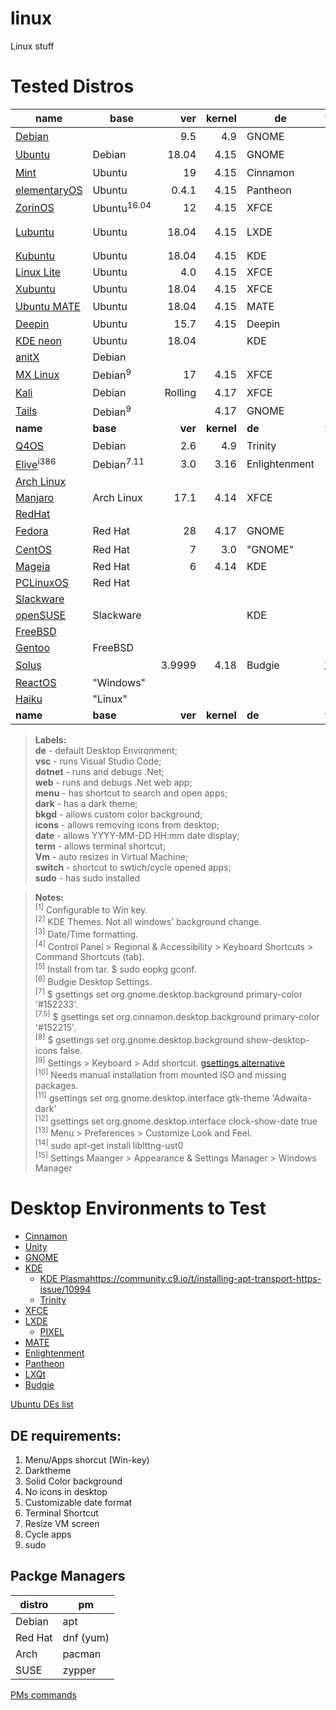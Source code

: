 # linux
Linux stuff

# Tested Distros

|name|base|ver|kernel|de|vsc|dotnet|web|menu|dark|bkgd|icons|date|term|vm|switch|sudo|name|
|---|---|---:|---:|---|:---:|:---:|:---:|:---:|:---:|:---:|:---:|:---:|:---:|:---:|:---:|:---:|---|
|[Debian](https://www.debian.org/)||9.5|4.9|GNOME|X|X|X|X|X|X<sup>[7]</sup>|X<sup>[8]</sup>|**O**<sup>[12]</sup>|X<sup>[9]</sup>|X<sup>[10]</sup>|X|**O**|[Debian](https://www.debian.org/)||
|[Ubuntu](https://www.ubuntu.com/)|Debian|18.04|4.15|GNOME|X|X|X|X|X|X<sup>[7]</sup>|X<sup>[8]</sup>|**O**<sup>[12]</sup>|X|X|X|X|[Ubuntu](https://www.ubuntu.com/)|
|[Mint](https://linuxmint.com/)|Ubuntu|19|4.15|Cinnamon|X|X|X|X|X|X<sup>[7.5]</sup>|X<sup>[8]</sup>|X|X|X|X|X|[Mint](https://linuxmint.com/)|
|[elementaryOS](https://elementary.io/)|Ubuntu|0.4.1|4.15|Pantheon|X|X|X|win+space|**O**|X|X|**O**|X|X|X|X|[elementaryOS](https://elementary.io/)|
|[ZorinOS](https://zorinos.com/)|Ubuntu<sup>16.04</sup>|12|4.15|XFCE|X|X|X|X|X|X|X|X|X|X|X|X|[ZorinOS](https://zorinos.com/)|
|[Lubuntu](https://lubuntu.me/)|Ubuntu|18.04|4.15|LXDE|X|X|X|alt+f2|**O**<sup>[13]</sup>[]|X|X|X|X|**O**|X|X|[Lubuntu](https://lubuntu.me/)|
|[Kubuntu](https://kubuntu.org/)|Ubuntu|18.04|4.15|KDE|X|X|X|X|X|X|X|X|settings|X|X|X|[Kubuntu](https://kubuntu.org/)|
|[Linux Lite](https://www.linuxliteos.com/)|Ubuntu|4.0|4.15|XFCE|X|X|X|X|X|X|X|X|X|X|X|X|[Linux Lite](https://www.linuxliteos.com/)|
|[Xubuntu](https://xubuntu.org/)|Ubuntu|18.04|4.15|XFCE|X|X|X|ctrl+esc<sup>[1]</sup>|X<sup>[15]</sup>|X|X|X|X|X|X|X|[Xubuntu](https://xubuntu.org/)|
|[Ubuntu MATE](https://ubuntu-mate.org/)|Ubuntu|18.04|4.15|MATE|X|X|X|X|X|X|X|**O**|X|X|X|X|[Ubuntu MATE](https://ubuntu-mate.org/)|
|[Deepin](https://www.deepin.org/)|Ubuntu|15.7|4.15|Deepin|X|X|X|X|X|X|X|**O**|X|X<sup>[10]</sup>|X|X|[Deepin](https://www.deepin.org/)|
|[KDE neon](https://neon.kde.org/)|Ubuntu|18.04||KDE|||||||||||||[KDE neon](https://neon.kde.org/)|
|[anitX](https://antixlinux.com)|Debian||||||||||||||||[anitX](https://antixlinux.com)|
|[MX Linux](https://mxlinux.org/)|Debian<sup>9</sup>|17|4.15|XFCE|X|X|X|X|X|X|X|X|X<sup>[9]</sup>|X|X|X|[MX Linux](https://mxlinux.org/)|
|[Kali](https://www.kali.org/)|Debian|Rolling|4.17|XFCE|X|X<sup>[14]</sup>|||||||||||[Kali](https://www.kali.org/)|
|[Tails](https://tails.boum.org/)|Debian<sup>9</sup>||4.17|GNOME|||||||||||||[Tails](https://tails.boum.org/)|
|**name**|**base**|**ver**|**kernel**|**de**|**vsc**|**dotnet**|**web**|**menu**|**dark**|**bkgd**|**icons**|**date**|**term**|**vm**|**switch**|**sudo**|**name**|
|[Q4OS](https://q4os.org/)|Debian|2.6|4.9|Trinity|X|X|X|X|X<sup>[2]</sup>|X|X|X<sup>[3]</sup>|X<sup>[4]</sup>|X|X|X|[Q4OS](https://q4os.org/)|
|[Elive](https://www.elivecd.org/)<sup>i386</sup>|Debian<sup>7.11</sup>|3.0|3.16|Enlightenment|**O**||||||||||||[Elive](https://www.elivecd.org/)|
|[Arch Linux](https://www.archlinux.org/)|||||||||||||||||[Arch Linux](https://www.archlinux.org/)|
|[Manjaro](https://manjaro.org/)|Arch Linux|17.1|4.14|XFCE|X|X|[X](https://stackoverflow.com/questions/44117840/can-i-set-listen-urls-in-appsettings-json-in-asp-net-core-2-0-preview)|X|X|X|X|X|X|X|X|X|[Manjaro](https://manjaro.org/)|
|[RedHat](https://www.redhat.com/)|||||||||||||||||[RedHat](https://www.redhat.com/)|
|[Fedora](https://getfedora.org/)|Red Hat|28|4.17|GNOME|X|X|X|X|X<sup>[11]</sup>|X<sup>[7]</sup>|X<sup>[8]</sup>|**O**<sup>[12]</sup>|X<sup>[9]</sup>|X|X|X|[Fedora](https://getfedora.org/)|
|[CentOS](https://www.centos.org/)|Red Hat|7|3.0|"GNOME"|X|X|X|X|"X"|X|X|**O**|X|X<sup>[10]</sup>|X|X|[CentOS](https://www.centos.org/)|
|[Mageia](http://www.mageia.org//)|Red Hat|6|4.14|KDE|X|**O**|**O**|X|X|X|X|X|settins|X|X|X|[Mageia](http://www.mageia.org//)|Red Hat|
|[PCLinuxOS](http://www.pclinuxos.com/)|Red Hat||||||||||||||||[PCLinuxOS](http://www.pclinuxos.com/)|
|[Slackware](http://www.slackware.com)|||||||||||||||||[Slackware](http://www.slackware.com)|
|[openSUSE](https://www.opensuse.org/)|Slackware|||KDE|X|X|X||||||||||[openSUSE](https://www.opensuse.org/)|
|[FreeBSD](https://www.freebsd.org/)|||||||||||||||||[FreeBSD](https://www.freebsd.org/)|
|[Gentoo](https://www.gentoo.org)|FreeBSD||||||||||||||||[Gentoo](https://www.gentoo.org)|
|[Solus](https://getsol.us/home/)||3.9999|4.18|Budgie|X<sup>[5]</sup>|**O**|**O**|X|X<sup>[6]</sup>|X<sup>[7]</sup>|X<sup>[8]</sup>|1/2|X<sup>[9]</sup>|X|X|X|[Solus](https://getsol.us/home/)|
|[ReactOS](http://www.reactos.org/)|"Windows"||||||||||||||||[ReactOS](http://www.reactos.org/)|
|[Haiku](https://www.haiku-os.org/)|"Linux"||||||||||||||||[Haiku](https://www.haiku-os.org/)|
|**name**|**base**|**ver**|**kernel**|**de**|**vsc**|**dotnet**|**web**|**menu**|**dark**|**bkgd**|**icons**|**date**|**term**|**vm**|**switch**|**sudo**|**name**|

> **Labels:**  
**de** - default Desktop Environment;  
**vsc** - runs Visual Studio Code;  
**dotnet** - runs and debugs .Net;  
**web** - runs and debugs .Net web app;  
**menu** - has shortcut to search and open apps;  
**dark** - has a dark theme;  
**bkgd** - allows custom color background;  
**icons** - allows removing icons from desktop;  
**date** - allows YYYY-MM-DD HH:mm date display;  
**term** - allows terminal shortcut;  
**Vm** - auto resizes in Virtual Machine;  
**switch** - shortcut to swtich/cycle opened apps;  
**sudo** - has sudo installed

> **Notes:**  
<sup>[1]</sup> Configurable to Win key.  
<sup>[2]</sup> KDE Themes. Not all windows' background change.  
<sup>[3]</sup> Date/Time formatting.  
<sup>[4]</sup> Control Panel > Regional & Accessibility > Keyboard Shortcuts > Command Shortcuts (tab).  
<sup>[5]</sup> Install from tar. $ sudo eopkg gconf.  
<sup>[6]</sup> Budgie Desktop Settings.  
<sup>[7]</sup> $ gsettings set org.gnome.desktop.background primary-color '#152233'.  
<sup>[7.5]</sup> $ gsettings set org.cinnamon.desktop.background primary-color '#152215'.  
<sup>[8]</sup> $ gsettings set org.gnome.desktop.background show-desktop-icons false.  
<sup>[9]</sup> Settings > Keyboard > Add shortcut. [gsettings alternative](https://askubuntu.com/questions/597395/how-to-set-custom-keyboard-shortcuts-from-terminal)   
<sup>[10]</sup> Needs manual installation from mounted ISO and missing packages.  
<sup>[11]</sup> gsettings set org.gnome.desktop.interface gtk-theme 'Adwaita-dark'  
<sup>[12]</sup> gsettings set org.gnome.desktop.interface clock-show-date true  
<sup>[13]</sup> Menu > Preferences > Customize Look and Feel.  
<sup>[14]</sup> sudo apt-get install liblttng-ust0  
<sup>[15]</sup> Settings Maanger > Appearance & Settings Manager > Windows Manager

# Desktop Environments to Test
- [Cinnamon](https://cinnamon-spices.linuxmint.com/)
- [Unity](https://unity8.io/)
- [GNOME](https://www.gnome.org/)
- [KDE](https://www.kde.org/)
  - [KDE Plasma](https://www.kde.org/plasma-desktop)https://community.c9.io/t/installing-apt-transport-https-issue/10994
  - [Trinity](https://www.trinitydesktop.org/)
- [XFCE](https://xfce.org/)
- [LXDE](https://lxde.org/)
  - [PIXEL](https://www.raspberrypi.org/blog/introducing-pixel/)
- [MATE](https://mate-desktop.org/)
- [Enlightenment](https://www.enlightenment.org/)
- [Pantheon](https://wiki.archlinux.org/index.php/Pantheon)
- [LXQt](https://lxqt.org/)
- [Budgie](https://getsol.us/solus/experiences/)

[Ubuntu DEs list](https://www.ubuntupit.com/best-linux-desktop-environment-reviewed-and-compared/)

## DE requirements:
1. Menu/Apps shorcut (Win-key)
2. Darktheme
3. Solid Color background
4. No icons in desktop
5. Customizable date format
6. Terminal Shortcut
7. Resize VM screen
8. Cycle apps
9. sudo

## Packge Managers
|distro|pm|
|---|---|
|Debian|apt|
|Red Hat|dnf (yum)|
|Arch|pacman|
|SUSE|zypper|


[PMs commands](https://en.wikipedia.org/wiki/Package_manager#Comparison_of_commands)
